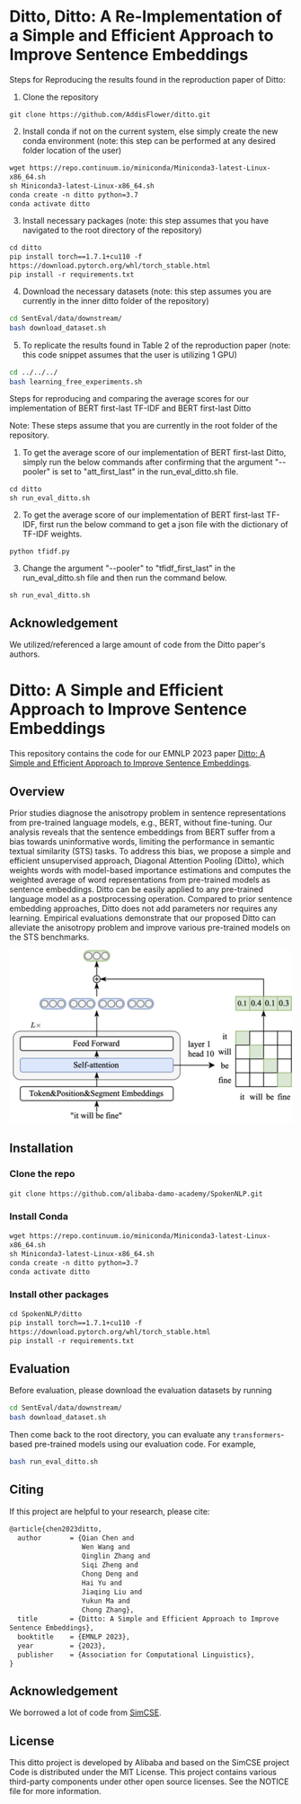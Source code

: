 # Ditto, Ditto: A Re-Implementation of a Simple and Efficient Approach to Improve Sentence Embeddings
Steps for Reproducing the results found in the reproduction paper of Ditto:
1. Clone the repository
```shell
git clone https://github.com/AddisFlower/ditto.git
```
2. Install conda if not on the current system, else simply create the new conda environment (note: this step can be performed at any desired folder location of the user)
```shell
wget https://repo.continuum.io/miniconda/Miniconda3-latest-Linux-x86_64.sh
sh Miniconda3-latest-Linux-x86_64.sh
conda create -n ditto python=3.7
conda activate ditto
```
3. Install necessary packages (note: this step assumes that you have navigated to the root directory of the repository)
```shell
cd ditto
pip install torch==1.7.1+cu110 -f https://download.pytorch.org/whl/torch_stable.html
pip install -r requirements.txt
```
4. Download the necessary datasets (note: this step assumes you are currently in the inner ditto folder of the repository)
```bash
cd SentEval/data/downstream/
bash download_dataset.sh
```
5. To replicate the results found in Table 2 of the reproduction paper (note: this code snippet assumes that the user is utilizing 1 GPU)
```bash
cd ../../../
bash learning_free_experiments.sh
```

Steps for reproducing and comparing the average scores for our implementation of BERT first-last TF-IDF and BERT first-last Ditto

Note: These steps assume that you are currently in the root folder of the repository.

1. To get the average score of our implementation of BERT first-last Ditto, simply run the below commands after confirming that the argument "--pooler" is set to "att_first_last" in the run_eval_ditto.sh file.
```shell
cd ditto
sh run_eval_ditto.sh
```

2. To get the average score of our implementation of BERT first-last TF-IDF, first run the below command to get a json file with the dictionary of TF-IDF weights.
```shell
python tfidf.py
```

3. Change the argument "--pooler" to "tfidf_first_last" in the run_eval_ditto.sh file and then run the command below.
```shell
sh run_eval_ditto.sh
```

## Acknowledgement
We utilized/referenced a large amount of code from the Ditto paper's authors.


# Ditto: A Simple and Efficient Approach to Improve Sentence Embeddings

This repository contains the code for our EMNLP 2023 paper [Ditto: A Simple and Efficient Approach to Improve Sentence Embeddings](https://arxiv.org/abs/2305.10786). 

## Overview
Prior studies diagnose the anisotropy problem in sentence representations from pre-trained language models, e.g., BERT, without fine-tuning. Our analysis reveals that the sentence embeddings from BERT suffer from a bias towards uninformative words, limiting the performance in semantic textual similarity (STS) tasks. To address this bias, we propose a simple and efficient unsupervised approach, Diagonal Attention Pooling (Ditto), which weights words with model-based importance estimations and computes the weighted average of word representations from pre-trained models as sentence embeddings. Ditto can be easily applied to any pre-trained language model as a postprocessing operation. Compared to prior sentence embedding approaches, Ditto does not add parameters nor requires any learning. Empirical evaluations demonstrate that our proposed Ditto can alleviate the anisotropy problem and improve various pre-trained models on the STS benchmarks.

![](figure/ditto.png)

## Installation
### Clone the repo

```shell
git clone https://github.com/alibaba-damo-academy/SpokenNLP.git
```

### Install Conda

```shell
wget https://repo.continuum.io/miniconda/Miniconda3-latest-Linux-x86_64.sh
sh Miniconda3-latest-Linux-x86_64.sh
conda create -n ditto python=3.7
conda activate ditto
```

### Install other packages
```shell
cd SpokenNLP/ditto
pip install torch==1.7.1+cu110 -f https://download.pytorch.org/whl/torch_stable.html
pip install -r requirements.txt
```


## Evaluation

Before evaluation, please download the evaluation datasets by running
```bash
cd SentEval/data/downstream/
bash download_dataset.sh
```

Then come back to the root directory, you can evaluate any `transformers`-based pre-trained models using our evaluation code. For example,
```bash
bash run_eval_ditto.sh
```

## Citing
If this project are helpful to your research, please cite:

```shell
@article{chen2023ditto,
  author       = {Qian Chen and
                  Wen Wang and
                  Qinglin Zhang and
                  Siqi Zheng and
                  Chong Deng and
                  Hai Yu and
                  Jiaqing Liu and
                  Yukun Ma and
                  Chong Zhang},
  title        = {Ditto: A Simple and Efficient Approach to Improve Sentence Embeddings},
  booktitle    = {EMNLP 2023},
  year         = {2023},
  publisher    = {Association for Computational Linguistics},
}
```

## Acknowledgement
We borrowed a lot of code from [SimCSE](https://github.com/princeton-nlp/SimCSE).

## License
This ditto project is developed by Alibaba and based on the SimCSE project
Code is distributed under the MIT License.
This project contains various third-party components under other open source licenses. 
See the NOTICE file for more information.